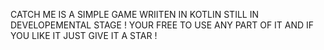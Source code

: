 CATCH ME IS A SIMPLE GAME WRIITEN IN KOTLIN STILL IN DEVELOPEMENTAL STAGE !
YOUR FREE TO USE ANY PART OF IT AND IF YOU LIKE IT JUST GIVE IT A STAR !
